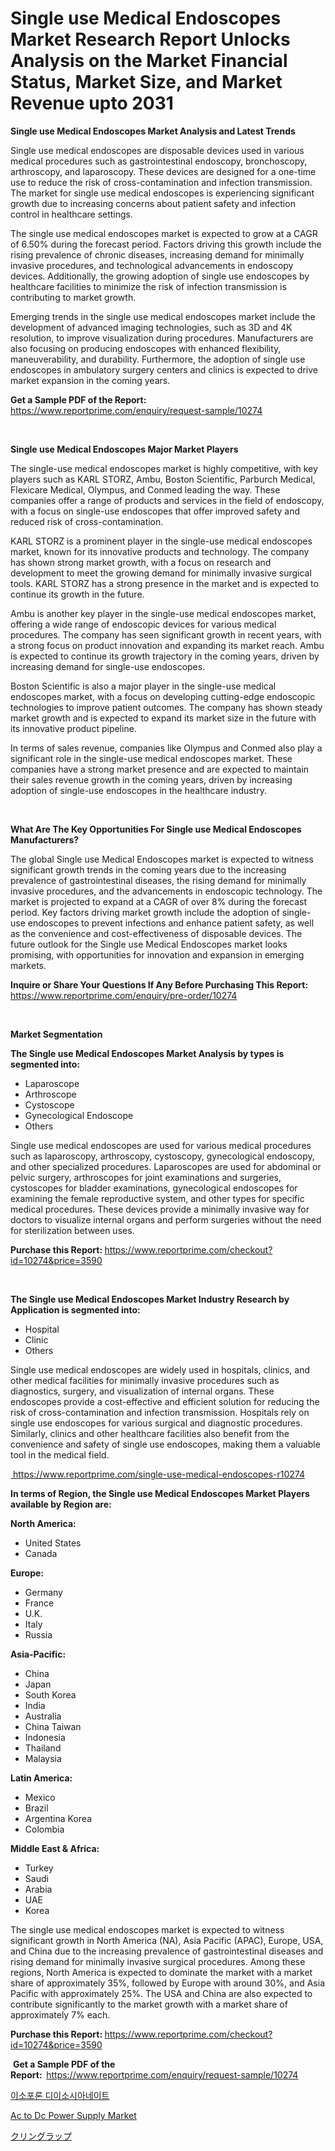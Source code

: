 <p><h1>Single use Medical Endoscopes Market Research Report Unlocks Analysis on the Market Financial Status, Market Size, and Market Revenue upto 2031</h1></p><p><strong>Single use Medical Endoscopes Market Analysis and Latest Trends</strong></p>
<p><p>Single use medical endoscopes are disposable devices used in various medical procedures such as gastrointestinal endoscopy, bronchoscopy, arthroscopy, and laparoscopy. These devices are designed for a one-time use to reduce the risk of cross-contamination and infection transmission. The market for single use medical endoscopes is experiencing significant growth due to increasing concerns about patient safety and infection control in healthcare settings.</p><p>The single use medical endoscopes market is expected to grow at a CAGR of 6.50% during the forecast period. Factors driving this growth include the rising prevalence of chronic diseases, increasing demand for minimally invasive procedures, and technological advancements in endoscopy devices. Additionally, the growing adoption of single use endoscopes by healthcare facilities to minimize the risk of infection transmission is contributing to market growth.</p><p>Emerging trends in the single use medical endoscopes market include the development of advanced imaging technologies, such as 3D and 4K resolution, to improve visualization during procedures. Manufacturers are also focusing on producing endoscopes with enhanced flexibility, maneuverability, and durability. Furthermore, the adoption of single use endoscopes in ambulatory surgery centers and clinics is expected to drive market expansion in the coming years.</p></p>
<p><strong>Get a Sample PDF of the Report:&nbsp;</strong> <a href="https://www.reportprime.com/enquiry/request-sample/10274">https://www.reportprime.com/enquiry/request-sample/10274</a></p>
<p>&nbsp;</p>
<p><strong>Single use Medical Endoscopes Major Market Players</strong></p>
<p><p>The single-use medical endoscopes market is highly competitive, with key players such as KARL STORZ, Ambu, Boston Scientific, Parburch Medical, Flexicare Medical, Olympus, and Conmed leading the way. These companies offer a range of products and services in the field of endoscopy, with a focus on single-use endoscopes that offer improved safety and reduced risk of cross-contamination.</p><p>KARL STORZ is a prominent player in the single-use medical endoscopes market, known for its innovative products and technology. The company has shown strong market growth, with a focus on research and development to meet the growing demand for minimally invasive surgical tools. KARL STORZ has a strong presence in the market and is expected to continue its growth in the future.</p><p>Ambu is another key player in the single-use medical endoscopes market, offering a wide range of endoscopic devices for various medical procedures. The company has seen significant growth in recent years, with a strong focus on product innovation and expanding its market reach. Ambu is expected to continue its growth trajectory in the coming years, driven by increasing demand for single-use endoscopes.</p><p>Boston Scientific is also a major player in the single-use medical endoscopes market, with a focus on developing cutting-edge endoscopic technologies to improve patient outcomes. The company has shown steady market growth and is expected to expand its market size in the future with its innovative product pipeline.</p><p>In terms of sales revenue, companies like Olympus and Conmed also play a significant role in the single-use medical endoscopes market. These companies have a strong market presence and are expected to maintain their sales revenue growth in the coming years, driven by increasing adoption of single-use endoscopes in the healthcare industry.</p></p>
<p>&nbsp;</p>
<p><strong>What Are The Key Opportunities For Single use Medical Endoscopes Manufacturers?</strong></p>
<p><p>The global Single use Medical Endoscopes market is expected to witness significant growth trends in the coming years due to the increasing prevalence of gastrointestinal diseases, the rising demand for minimally invasive procedures, and the advancements in endoscopic technology. The market is projected to expand at a CAGR of over 8% during the forecast period. Key factors driving market growth include the adoption of single-use endoscopes to prevent infections and enhance patient safety, as well as the convenience and cost-effectiveness of disposable devices. The future outlook for the Single use Medical Endoscopes market looks promising, with opportunities for innovation and expansion in emerging markets.</p></p>
<p><strong>Inquire or Share Your Questions If Any Before Purchasing This Report:</strong> <a href="https://www.reportprime.com/enquiry/pre-order/10274">https://www.reportprime.com/enquiry/pre-order/10274</a></p>
<p>&nbsp;</p>
<p><strong>Market Segmentation</strong></p>
<p><strong>The Single use Medical Endoscopes Market Analysis by types is segmented into:</strong></p>
<p><ul><li>Laparoscope</li><li>Arthroscope</li><li>Cystoscope</li><li>Gynecological Endoscope</li><li>Others</li></ul></p>
<p><p>Single use medical endoscopes are used for various medical procedures such as laparoscopy, arthroscopy, cystoscopy, gynecological endoscopy, and other specialized procedures. Laparoscopes are used for abdominal or pelvic surgery, arthroscopes for joint examinations and surgeries, cystoscopes for bladder examinations, gynecological endoscopes for examining the female reproductive system, and other types for specific medical procedures. These devices provide a minimally invasive way for doctors to visualize internal organs and perform surgeries without the need for sterilization between uses.</p></p>
<p><strong>Purchase this Report:&nbsp;</strong><a href="https://www.reportprime.com/checkout?id=10274&price=3590">https://www.reportprime.com/checkout?id=10274&price=3590</a></p>
<p>&nbsp;</p>
<p><strong>The Single use Medical Endoscopes Market Industry Research by Application is segmented into:</strong></p>
<p><ul><li>Hospital</li><li>Clinic</li><li>Others</li></ul></p>
<p><p>Single use medical endoscopes are widely used in hospitals, clinics, and other medical facilities for minimally invasive procedures such as diagnostics, surgery, and visualization of internal organs. These endoscopes provide a cost-effective and efficient solution for reducing the risk of cross-contamination and infection transmission. Hospitals rely on single use endoscopes for various surgical and diagnostic procedures. Similarly, clinics and other healthcare facilities also benefit from the convenience and safety of single use endoscopes, making them a valuable tool in the medical field.</p></p>
<p><a href="https://www.reportprime.com/single-use-medical-endoscopes-r10274">&nbsp;https://www.reportprime.com/single-use-medical-endoscopes-r10274</a></p>
<p><strong>In terms of Region, the Single use Medical Endoscopes Market Players available by Region are:</strong></p>
<p>
    <p> <strong> North America: </strong>
        <ul>
            <li>United States</li>
            <li>Canada</li>
        </ul>
        </p> 
    <p> <strong> Europe: </strong>
        <ul>
            <li>Germany</li>
            <li>France</li>
            <li>U.K.</li>
            <li>Italy</li>
            <li>Russia</li>
        </ul>
        </p> 
    <p> <strong> Asia-Pacific: </strong>
        <ul>
            <li>China</li>
            <li>Japan</li>
            <li>South Korea</li>
            <li>India</li>
            <li>Australia</li>
            <li>China Taiwan</li>
            <li>Indonesia</li>
            <li>Thailand</li>
            <li>Malaysia</li>
        </ul>
        </p> 
    <p> <strong> Latin America: </strong>
        <ul>
            <li>Mexico</li>
            <li>Brazil</li>
            <li>Argentina Korea</li>
            <li>Colombia</li>
        </ul>
        </p> 
    <p> <strong> Middle East & Africa: </strong>
        <ul>
            <li>Turkey</li>
            <li>Saudi</li>
            <li>Arabia</li>
            <li>UAE</li>
            <li>Korea</li>
        </ul>
    </p>
    </p>
<p><p>The single use medical endoscopes market is expected to witness significant growth in North America (NA), Asia Pacific (APAC), Europe, USA, and China due to the increasing prevalence of gastrointestinal diseases and rising demand for minimally invasive surgical procedures. Among these regions, North America is expected to dominate the market with a market share of approximately 35%, followed by Europe with around 30%, and Asia Pacific with approximately 25%. The USA and China are also expected to contribute significantly to the market growth with a market share of approximately 7% each.</p></p>
<p><strong>Purchase this Report: </strong><a href="https://www.reportprime.com/checkout?id=10274&price=3590">https://www.reportprime.com/checkout?id=10274&price=3590</a></p>
<p>&nbsp;<strong>Get a Sample PDF of the Report:&nbsp;&nbsp;</strong><a href="https://www.reportprime.com/enquiry/request-sample/10274">https://www.reportprime.com/enquiry/request-sample/10274</a></p>
<p><strong></strong></p>
<p><p><a href="https://medium.com/@obiemante1922/%EC%82%AC%EC%9D%B4%ED%8F%AC%EB%A1%A0-%EB%8B%A4%EC%9D%B4%EC%9D%B4%EC%86%8C%EC%8B%9C%EC%95%84%EB%84%A4%EC%9D%B4%ED%8A%B8-%EC%8B%9C%EC%9E%A5-2031%EB%85%84%EA%B9%8C%EC%A7%80%EC%9D%98-%ED%8A%B8%EB%A0%8C%EB%93%9C-%EC%98%88%EC%B8%A1-%EB%B0%8F-%EA%B2%BD%EC%9F%81-%EB%B6%84%EC%84%9D-af8468307f92">이소포론 디이소시아네이트</a></p><p><a href="https://noble-drawer-34c.notion.site/Ac-to-Dc-Power-Supply-Market-Analysis-and-Sze-Forecasted-for-period-from-2024-to-2031-ab34ff21c8814c50b38f65a730ed48de">Ac to Dc Power Supply Market</a></p><p><a href="https://medium.com/@leeweir2009/%E3%82%AF%E3%83%AA%E3%83%B3%E3%82%B0%E3%83%A9%E3%83%83%E3%83%97%E5%B8%82%E5%A0%B4%E8%AA%BF%E6%9F%BB%E3%83%AC%E3%83%9D%E3%83%BC%E3%83%88-%E3%81%9D%E3%81%AE%E6%AD%B4%E5%8F%B2%E3%81%A82024%E5%B9%B4%E3%81%8B%E3%82%892031%E5%B9%B4%E3%81%BE%E3%81%A7%E3%81%AE%E4%BA%88%E6%B8%AC-0e4c98e2e658">クリングラップ</a></p></p>